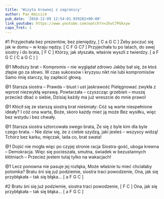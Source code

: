 ```yaml
---
title: 'Wizyta krewnej z zagranicy'
author: Pan_Kmicic4
pub_date: '2018-12-09 12:54:01.939282+00:00'
link_youtube: https://www.youtube.com/watch?v=2kvC7PGkxyw
capo_fret: 1
---
```


#1
Przyjechała bez prezentów, bez pieniędzy, [ C a G C ]
Żeby poczuć się jak w domu – w kraju nędzy. [ C F G C7 ]
Przyjechała tu po latach, do swej siostry i do brata, [ F C ]
Którzy, jak słyszała, właśnie wyszli z twierdzy. [ a F G C ( C a G C ) ]

@1
Młodszy brat – Kompromis – nie wyglądał zdrowo
Jakby bał się, że ktoś złapie go za słowo.
W czas sukcesów i kryzysu nikt nie lubi kompromisów
Samo imię starczy, by zapłacić głową.

@1
Starsza siostra – Prawda – biust i ust jaskrawość
Pielęgnować zwykła z wprost niezwykłą wprawą.
Powtarzała – czyszcząc grzebień – muszę przecież dbać o siebie,
Dzisiaj każdy ma już wreszcie do mnie prawo!

@1
Kłócił się ze starszą siostrą brat nieśmiały:
Cóż są warte niespełnione ideały?
I cóż ona warta, Boże, skoro każdy mieć ją może
Bez wysiłku, więc bez wstydu i bez chwały.

@1
Starsza siostra sztorcowała swego brata,
Że się z byle kim dla byle czego brata.
– Nie dziw się, że z ciebie szydzą, jaki jesteś – wszyscy widzą!
Tchórz bez karku, mięczak, lada co, brat swata!

@1
Dojść nie mogła więc po czyjej stronie racja
Siostra-gość, uboga krewna – Demokracja.
Więc się pocieszała, smutna, świadek w bezustannych kłótniach –
Przecież jestem tutaj tylko na wakacjach!

@1
Lecz ponowna nie pasuje jej rozłąka,
Może właśnie tu mieć chciałaby potomka?
Bratu śni się już podziemie, siostra traci powodzenie,
Ona, jak się przybłąkała – tak się błąka… [ a F G C  ]

#2
Bratu śni się już podziemie, siostra traci powodzenie, [ F C ]
Ona, jak się przybłąkała – tak się błąka… [ a F G C ]